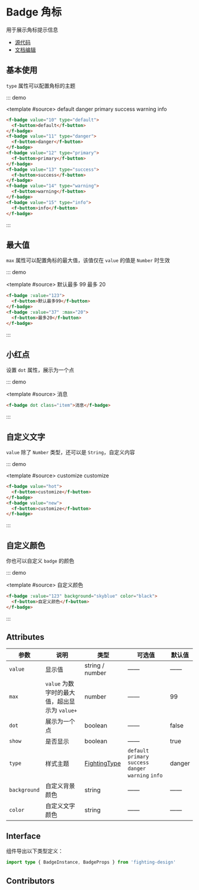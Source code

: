 # Badge 角标

用于展示角标提示信息

- [源代码](https://github.com/FightingDesign/fighting-design/tree/master/packages/fighting-design/badge)
- [文档编辑](https://github.com/FightingDesign/fighting-design/blob/master/docs/docs/components/badge.md)

## 基本使用

`type` 属性可以配置角标的主题

::: demo

<template #source>
<f-badge value="10" type="default">
<f-button>default</f-button>
</f-badge>
<f-badge value="11" type="danger">
<f-button>danger</f-button>
</f-badge>
<f-badge value="12" type="primary">
<f-button>primary</f-button>
</f-badge>
<f-badge value="13" type="success">
<f-button>success</f-button>
</f-badge>
<f-badge value="14" type="warning">
<f-button>warning</f-button>
</f-badge>
<f-badge value="15" type="info">
<f-button>info</f-button>
</f-badge>
</template>

```html
<f-badge value="10" type="default">
  <f-button>default</f-button>
</f-badge>
<f-badge value="11" type="danger">
  <f-button>danger</f-button>
</f-badge>
<f-badge value="12" type="primary">
  <f-button>primary</f-button>
</f-badge>
<f-badge value="13" type="success">
  <f-button>success</f-button>
</f-badge>
<f-badge value="14" type="warning">
  <f-button>warning</f-button>
</f-badge>
<f-badge value="15" type="info">
  <f-button>info</f-button>
</f-badge>
```

:::

## 最大值

`max` 属性可以配置角标的最大值，该值仅在 `value` 的值是 `Number` 时生效

::: demo

<template #source>
<f-badge :value="123">
<f-button>默认最多 99</f-button>
</f-badge>
<f-badge :value="37" :max="20">
<f-button>最多 20</f-button>
</f-badge>
</template>

```html
<f-badge :value="123">
  <f-button>默认最多99</f-button>
</f-badge>
<f-badge :value="37" :max="20">
  <f-button>最多20</f-button>
</f-badge>
```

:::

## 小红点

设置 `dot` 属性，展示为一个点

::: demo

<template #source>
<f-badge dot class="item">消息</f-badge>
</template>

```html
<f-badge dot class="item">消息</f-badge>
```

:::

## 自定义文字

`value` 除了 `Number` 类型，还可以是 `String`，自定义内容

::: demo

<template #source>
<f-badge value="hot">
<f-button>customize</f-button>
</f-badge>
<f-badge value="new">
<f-button>customize</f-button>
</f-badge>
</template>

```html
<f-badge value="hot">
  <f-button>customize</f-button>
</f-badge>
<f-badge value="new">
  <f-button>customize</f-button>
</f-badge>
```

:::

## 自定义颜色

你也可以自定义 `badge` 的颜色

::: demo

<template #source>
<f-badge :value="123" background="skyblue" color="black">
<f-button>自定义颜色</f-button>
</f-badge>
</template>

```html
<f-badge :value="123" background="skyblue" color="black">
  <f-button>自定义颜色</f-button>
</f-badge>
```

:::

## Attributes

| 参数         | 说明                                          | 类型                                                               | 可选值                                                  | 默认值 |
| ------------ | --------------------------------------------- | ------------------------------------------------------------------ | ------------------------------------------------------- | ------ |
| `value`      | 显示值                                        | string / number                                                    | ——                                                      | ——     |
| `max`        | `value` 为数字时的最大值，超出显示为 `value+` | number                                                             | ——                                                      | 99     |
| `dot`        | 展示为一个点                                  | boolean                                                            | ——                                                      | false  |
| `show`       | 是否显示                                      | boolean                                                            | ——                                                      | true   |
| `type`       | 样式主题                                      | <a href="/components/interface.html#fightingtype">FightingType</a> | `default` `primary` `success` `danger` `warning` `info` | danger |
| `background` | 自定义背景颜色                                | string                                                             | ——                                                      | ——     |
| `color`      | 自定义文字颜色                                | string                                                             | ——                                                      | ——     |

## Interface

组件导出以下类型定义：

```ts
import type { BadgeInstance, BadgeProps } from 'fighting-design'
```

## Contributors

<a href="https://github.com/Tyh2001" target="_blank">
  <f-avatar round src="https://avatars.githubusercontent.com/u/73180970?v=4" />
</a>

<a href="https://github.com/xluoyu" target="_blank">
  <f-avatar round src="https://avatars.githubusercontent.com/u/36356701?v=4" />
</a>

<style scoped>
  .f-badge {
    margin: 10px;
  }
</style>
